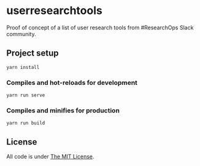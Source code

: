 # userresearchtools
Proof of concept of a list of user research tools from #ResearchOps Slack community.

## Project setup
```
yarn install
```

### Compiles and hot-reloads for development
```
yarn run serve
```

### Compiles and minifies for production
```
yarn run build
```
## License
All code is under [The MIT License](https://opensource.org/licenses/MIT).
